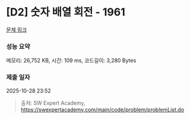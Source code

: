 # [D2] 숫자 배열 회전 - 1961 

[문제 링크](https://swexpertacademy.com/main/code/problem/problemDetail.do?contestProbId=AV5Pq-OKAVYDFAUq) 

### 성능 요약

메모리: 26,752 KB, 시간: 109 ms, 코드길이: 3,280 Bytes

### 제출 일자

2025-10-28 23:52



> 출처: SW Expert Academy, https://swexpertacademy.com/main/code/problem/problemList.do